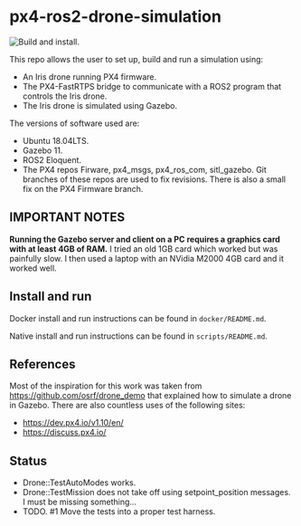 # px4-ros2-drone-simulation

![Build and install.](https://github.com/AndyBlightLeeds/px4-ros2-drone-simulation/workflows/Build%20and%20install./badge.svg)

This repo allows the user to set up, build and run a simulation using:

* An Iris drone running PX4 firmware.
* The PX4-FastRTPS bridge to communicate with a ROS2 program that controls
the Iris drone.
* The Iris drone is simulated using Gazebo.

The versions of software used are:

* Ubuntu 18.04LTS.
* Gazebo 11.
* ROS2 Eloquent.
* The PX4 repos Firware, px4_msgs, px4_ros_com, sitl_gazebo.  Git branches
of these repos are used to fix revisions.  There is also a small fix on the PX4 Firmware branch.

## __IMPORTANT NOTES__

__Running the Gazebo server and client on a PC requires a graphics card
with at least 4GB of RAM.__  I tried an old 1GB card which worked but was
painfully slow.  I then used a laptop with an NVidia M2000 4GB card and it
worked well.

## Install and run

Docker install and run instructions can be found in `docker/README.md`.

Native install and run instructions can be found in `scripts/README.md`.

## References

Most of the inspiration for this work was taken from
<https://github.com/osrf/drone_demo> that explained how to simulate a drone in
Gazebo.  There are also countless uses of the following sites:

* <https://dev.px4.io/v1.10/en/>
* <https://discuss.px4.io/>

## Status

* Drone::TestAutoModes works.
* Drone::TestMission does not take off using setpoint_position messages.
I must be missing something...
* TODO. #1 Move the tests into a proper test harness.
